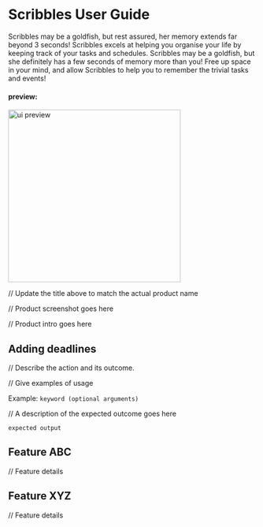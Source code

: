 # Scribbles User Guide
Scribbles may be a goldfish, but rest assured, her memory extends far beyond 3 seconds!
Scribbles excels at helping you organise your life by keeping track of your tasks and schedules. 
Scribbles may be a goldfish, but she definitely has a few seconds of memory more than you! 
Free up space in your mind, and allow Scribbles to help you to remember the trivial tasks and events!

#### preview:
<p align="centre">
    <a href="https://github.com/danielleloh/ip">
        <img src=
            "https://i.imgur.com/3jWp7Pi.png"
            alt="ui preview" height="350">
    </a>
</p>


// Update the title above to match the actual product name

// Product screenshot goes here

// Product intro goes here

## Adding deadlines

// Describe the action and its outcome.

// Give examples of usage

Example: `keyword (optional arguments)`

// A description of the expected outcome goes here

```
expected output
```

## Feature ABC

// Feature details


## Feature XYZ

// Feature details